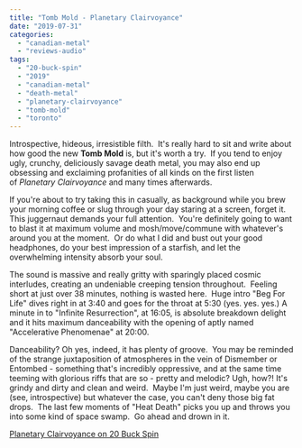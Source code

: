 ```yaml
---
title: "Tomb Mold - Planetary Clairvoyance"
date: "2019-07-31"
categories: 
  - "canadian-metal"
  - "reviews-audio"
tags: 
  - "20-buck-spin"
  - "2019"
  - "canadian-metal"
  - "death-metal"
  - "planetary-clairvoyance"
  - "tomb-mold"
  - "toronto"
---
```


Introspective, hideous, irresistible filth.  It's really hard to sit and write about how good the new **Tomb Mold** is, but it's worth a try.  If you tend to enjoy ugly, crunchy, deliciously savage death metal, you may also end up obsessing and exclaiming profanities of all kinds on the first listen of _Planetary Clairvoyance_ and many times afterwards.

If you're about to try taking this in casually, as background while you brew your morning coffee or slug through your day staring at a screen, forget it.  This juggernaut demands your full attention.  You're definitely going to want to blast it at maximum volume and mosh/move/commune with whatever's around you at the moment.  Or do what I did and bust out your good headphones, do your best impression of a starfish, and let the overwhelming intensity absorb your soul.

The sound is massive and really gritty with sparingly placed cosmic interludes, creating an undeniable creeping tension throughout.  Feeling short at just over 38 minutes, nothing is wasted here.  Huge intro "Beg For Life" dives right in at 3:40 and goes for the throat at 5:30 (yes. yes. yes.) A minute in to "Infinite Resurrection", at 16:05, is absolute breakdown delight and it hits maximum danceability with the opening of aptly named "Accelerative Phenomenae" at 20:00.

Danceability? Oh yes, indeed, it has plenty of groove.  You may be reminded of the strange juxtaposition of atmospheres in the vein of Dismember or Entombed - something that's incredibly oppressive, and at the same time teeming with glorious riffs that are so - pretty and melodic? Ugh, how?! It's grindy and dirty and clean and weird.  Maybe I'm just weird, maybe you are (see, introspective) but whatever the case, you can't deny those big fat drops.  The last few moments of "Heat Death" picks you up and throws you into some kind of space swamp.  Go ahead and drown in it.

[Planetary Clairvoyance on 20 Buck Spin](https://listen.20buckspin.com/album/planetary-clairvoyance)
